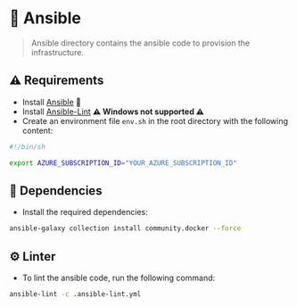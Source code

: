 # 🧰 Ansible

> Ansible directory contains the ansible code to provision the infrastructure.

## ⚠️ Requirements

- Install [Ansible](https://docs.ansible.com/ansible) 🧰
- Install [Ansible-Lint](https://ansible.readthedocs.io/projects/lint/installing/) **⚠️ Windows not supported ⚠️**
- Create an environment file `env.sh` in the root directory with the following content:

```bash
#!/bin/sh

export AZURE_SUBSCRIPTION_ID="YOUR_AZURE_SUBSCRIPTION_ID"
```

## 🧩 Dependencies

- Install the required dependencies:

```bash
ansible-galaxy collection install community.docker --force
```

## ⚙️ Linter

- To lint the ansible code, run the following command:

```bash
ansible-lint -c .ansible-lint.yml
```
